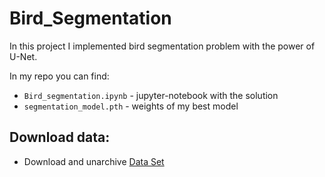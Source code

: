 # Bird_Segmentation

In this project I implemented bird segmentation problem with the power of U-Net.

In my repo you can find:
 * `Bird_segmentation.ipynb` - jupyter-notebook with the solution
 * `segmentation_model.pth` - weights of my best model

## Download data:
 * Download and unarchive [Data Set](https://disk.yandex.ru/d/yEnHhZ4uRBRrPw)
 
